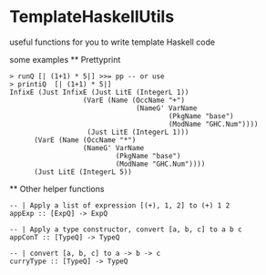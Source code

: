 # TemplateHaskellUtils
useful functions for you to write template Haskell code

some examples
** Prettyprint

    > runQ [| (1+1) * 5|] >>= pp -- or use
    > printiQ  [| (1+1) * 5|]
    InfixE (Just InfixE (Just LitE (IntegerL 1))
                      (VarE (Name (OccName "+")
                                   (NameG' VarName
                                           (PkgName "base")
                                           (ModName "GHC.Num"))))
                       (Just LitE (IntegerL 1)))
          (VarE (Name (OccName "*")
                      (NameG' VarName
                              (PkgName "base")
                              (ModName "GHC.Num"))))
          (Just LitE (IntegerL 5))

** Other helper functions

    -- | Apply a list of expression [(+), 1, 2] to (+) 1 2
    appExp :: [ExpQ] -> ExpQ

    -- | Apply a type constructor, convert [a, b, c] to a b c
    appConT :: [TypeQ] -> TypeQ

    -- | convert [a, b, c] to a -> b -> c
    curryType :: [TypeQ] -> TypeQ

